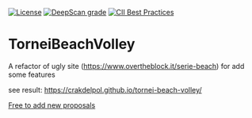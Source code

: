  [![License](https://img.shields.io/npm/l/@angular/cli.svg)](https://github.com/crakdelpol/tornei-beach-volley/blob/master/LICENSE) [![DeepScan grade](https://deepscan.io/api/teams/3289/projects/4845/branches/38536/badge/grade.svg)](https://deepscan.io/dashboard#view=project&tid=3289&pid=4845&bid=38536) [![CII Best Practices](https://bestpractices.coreinfrastructure.org/projects/2690/badge)](https://bestpractices.coreinfrastructure.org/projects/2690)

# TorneiBeachVolley

A refactor of ugly site (https://www.overtheblock.it/serie-beach) for add some features

see result: https://crakdelpol.github.io/tornei-beach-volley/

[Free to add new proposals](https://github.com/crakdelpol/tornei-beach-volley/issues/new?assignees=&labels=&template=feature_request.md&title=)

